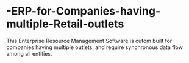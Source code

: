 # -ERP-for-Companies-having-multiple-Retail-outlets
This Enterprise Resource Management Software is cutom built for companies having multiple outlets, and require synchronous data flow among all entities.
